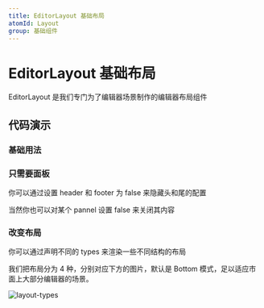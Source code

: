 ```yaml
---
title: EditorLayout 基础布局
atomId: Layout
group: 基础组件
---
```


# EditorLayout 基础布局

EditorLayout 是我们专门为了编辑器场景制作的编辑器布局组件

## 代码演示

### 基础用法

<code src="./demos/basic.tsx"></code>

### 只需要面板

你可以通过设置 header 和 footer 为 false 来隐藏头和尾的配置

<code src="./demos/single.tsx" ></code>

当然你也可以对某个 pannel 设置 false 来关闭其内容

<code src="./demos/noLeftPannel.tsx" ></code>

### 改变布局

你可以通过声明不同的 types 来渲染一些不同结构的布局

我们把布局分为 4 种，分别对应下方的图片，默认是 Bottom 模式，足以适应市面上大部分编辑器的场景。

![layout-types](https://mdn.alipayobjects.com/huamei_re70wt/afts/img/A*-asvT7GkKIwAAAAAAAAAAAAADmuEAQ/original)

<code src="./demos/types.tsx" ></code>
